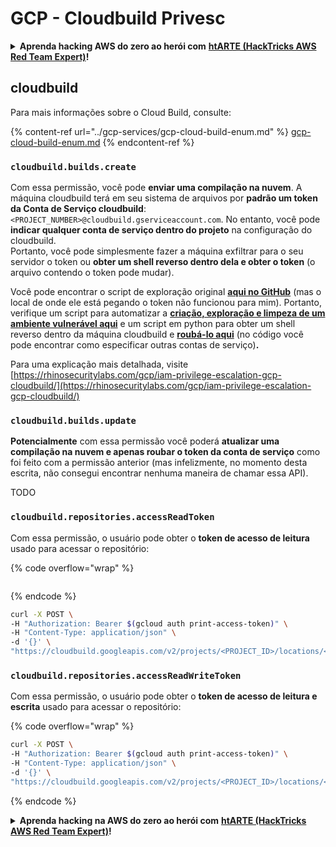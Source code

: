# GCP - Cloudbuild Privesc

<details>

<summary><strong>Aprenda hacking AWS do zero ao herói com</strong> <a href="https://training.hacktricks.xyz/courses/arte"><strong>htARTE (HackTricks AWS Red Team Expert)</strong></a><strong>!</strong></summary>

Outras maneiras de apoiar o HackTricks:

* Se você deseja ver sua **empresa anunciada no HackTricks** ou **baixar o HackTricks em PDF** Confira os [**PLANOS DE ASSINATURA**](https://github.com/sponsors/carlospolop)!
* Adquira o [**swag oficial PEASS & HackTricks**](https://peass.creator-spring.com)
* Descubra [**A Família PEASS**](https://opensea.io/collection/the-peass-family), nossa coleção exclusiva de [**NFTs**](https://opensea.io/collection/the-peass-family)
* **Junte-se ao** 💬 [**grupo Discord**](https://discord.gg/hRep4RUj7f) ou ao [**grupo telegram**](https://t.me/peass) ou **siga-nos** no **Twitter** 🐦 [**@hacktricks\_live**](https://twitter.com/hacktricks\_live)**.**
* **Compartilhe seus truques de hacking enviando PRs para** [**HackTricks**](https://github.com/carlospolop/hacktricks) e [**HackTricks Cloud**](https://github.com/carlospolop/hacktricks-cloud) github repos.

</details>

## cloudbuild

Para mais informações sobre o Cloud Build, consulte:

{% content-ref url="../gcp-services/gcp-cloud-build-enum.md" %}
[gcp-cloud-build-enum.md](../gcp-services/gcp-cloud-build-enum.md)
{% endcontent-ref %}

### `cloudbuild.builds.create`

Com essa permissão, você pode **enviar uma compilação na nuvem**. A máquina cloudbuild terá em seu sistema de arquivos por **padrão um token da Conta de Serviço cloudbuild**: `<PROJECT_NUMBER>@cloudbuild.gserviceaccount.com`. No entanto, você pode **indicar qualquer conta de serviço dentro do projeto** na configuração do cloudbuild.\
Portanto, você pode simplesmente fazer a máquina exfiltrar para o seu servidor o token ou **obter um shell reverso dentro dela e obter o token** (o arquivo contendo o token pode mudar).

Você pode encontrar o script de exploração original [**aqui no GitHub**](https://github.com/RhinoSecurityLabs/GCP-IAM-Privilege-Escalation/blob/master/ExploitScripts/cloudbuild.builds.create.py) (mas o local de onde ele está pegando o token não funcionou para mim). Portanto, verifique um script para automatizar a [**criação, exploração e limpeza de um ambiente vulnerável aqui**](https://github.com/carlospolop/gcp\_privesc\_scripts/blob/main/tests/f-cloudbuild.builds.create.sh) e um script em python para obter um shell reverso dentro da máquina cloudbuild e [**roubá-lo aqui**](https://github.com/carlospolop/gcp\_privesc\_scripts/blob/main/tests/f-cloudbuild.builds.create.py) (no código você pode encontrar como especificar outras contas de serviço)**.**

Para uma explicação mais detalhada, visite [https://rhinosecuritylabs.com/gcp/iam-privilege-escalation-gcp-cloudbuild/](https://rhinosecuritylabs.com/gcp/iam-privilege-escalation-gcp-cloudbuild/)

### `cloudbuild.builds.update`

**Potencialmente** com essa permissão você poderá **atualizar uma compilação na nuvem e apenas roubar o token da conta de serviço** como foi feito com a permissão anterior (mas infelizmente, no momento desta escrita, não consegui encontrar nenhuma maneira de chamar essa API).

TODO

### `cloudbuild.repositories.accessReadToken`

Com essa permissão, o usuário pode obter o **token de acesso de leitura** usado para acessar o repositório:

{% code overflow="wrap" %}
```
```
{% endcode %}

```bash
curl -X POST \
-H "Authorization: Bearer $(gcloud auth print-access-token)" \
-H "Content-Type: application/json" \
-d '{}' \
"https://cloudbuild.googleapis.com/v2/projects/<PROJECT_ID>/locations/<LOCATION>/connections/<CONN_ID>/repositories/<repo-id>:accessReadToken"
```

### `cloudbuild.repositories.accessReadWriteToken`

Com essa permissão, o usuário pode obter o **token de acesso de leitura e escrita** usado para acessar o repositório:

{% code overflow="wrap" %}
```bash
curl -X POST \
-H "Authorization: Bearer $(gcloud auth print-access-token)" \
-H "Content-Type: application/json" \
-d '{}' \
"https://cloudbuild.googleapis.com/v2/projects/<PROJECT_ID>/locations/<LOCATION>/connections/<CONN_ID>/repositories/<repo-id>:accessReadWriteToken"
```
{% endcode %}

<details>

<summary><strong>Aprenda hacking na AWS do zero ao herói com</strong> <a href="https://training.hacktricks.xyz/courses/arte"><strong>htARTE (HackTricks AWS Red Team Expert)</strong></a><strong>!</strong></summary>

Outras maneiras de apoiar o HackTricks:

* Se você deseja ver sua **empresa anunciada no HackTricks** ou **baixar o HackTricks em PDF** Confira os [**PLANOS DE ASSINATURA**](https://github.com/sponsors/carlospolop)!
* Adquira o [**swag oficial PEASS & HackTricks**](https://peass.creator-spring.com)
* Descubra [**A Família PEASS**](https://opensea.io/collection/the-peass-family), nossa coleção exclusiva de [**NFTs**](https://opensea.io/collection/the-peass-family)
* **Junte-se ao** 💬 [**grupo Discord**](https://discord.gg/hRep4RUj7f) ou ao [**grupo telegram**](https://t.me/peass) ou **siga-nos** no **Twitter** 🐦 [**@hacktricks\_live**](https://twitter.com/hacktricks\_live)**.**
* **Compartilhe seus truques de hacking enviando PRs para os** [**HackTricks**](https://github.com/carlospolop/hacktricks) e [**HackTricks Cloud**](https://github.com/carlospolop/hacktricks-cloud) repositórios do github.

</details>
